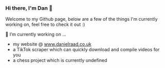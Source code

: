 ### Hi there, I'm Dan 👋
Welcome to my Github page, below are a few of the things I'm currently working on, feel free to check it out :) 

🔭 I’m currently working on ...
- my website @ www.danielraad.co.uk
- a TikTok scraper which can quickly download and compile videos for you 
- a chess project which is currently undefined

<!--
**daniel-raad/daniel-raad** is a ✨ _special_ ✨ repository because its `README.md` (this file) appears on your GitHub profile.

Here are some ideas to get you started:

- 🔭 I’m currently working on ...
- 🌱 I’m currently learning ...
- 👯 I’m looking to collaborate on ...
- 🤔 I’m looking for help with ...
- 💬 Ask me about ...
- 📫 How to reach me: ...
- 😄 Pronouns: ...
- ⚡ Fun fact: ...
-->

